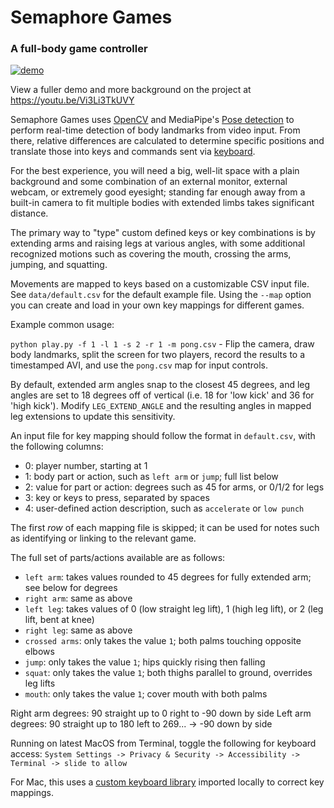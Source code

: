 # Semaphore Games

### A full-body game controller

[![demo](demo.gif)](https://youtu.be/Vi3Li3TkUVY)

View a fuller demo and more background on the project at https://youtu.be/Vi3Li3TkUVY

Semaphore Games uses [OpenCV](https://github.com/opencv/opencv-python) and MediaPipe's [Pose detection](https://google.github.io/mediapipe/solutions/pose.html#python-solution-api) to perform real-time detection of body landmarks from video input. From there, relative differences are calculated to determine specific positions and translate those into keys and commands sent via [keyboard](https://github.com/boppreh/keyboard).

For the best experience, you will need a big, well-lit space with a plain background and some combination of an external monitor, external webcam, or extremely good eyesight; standing far enough away from a built-in camera to fit multiple bodies with extended limbs takes significant distance.

The primary way to "type" custom defined keys or key combinations is by extending arms and raising legs at various angles, with some additional recognized motions such as covering the mouth, crossing the arms, jumping, and squatting.

Movements are mapped to keys based on a customizable CSV input file. See `data/default.csv` for the default example file. Using the `--map` option you can create and load in your own key mappings for different games.

Example common usage:

`python play.py -f 1 -l 1 -s 2 -r 1 -m pong.csv` - Flip the camera, draw body 
landmarks, split the screen for two players, record the results to a timestamped AVI, and use the `pong.csv` map for input controls.

By default, extended arm angles snap to the closest 45 degrees, and leg angles are set to 18 degrees off of vertical (i.e. 18 for 'low kick' and 36 for 'high kick'). Modify `LEG_EXTEND_ANGLE` and the resulting angles in mapped leg extensions to update this sensitivity.

An input file for key mapping should follow the format in `default.csv`, with the following columns:

- 0: player number, starting at 1
- 1: body part or action, such as `left arm` or `jump`; full list below
- 2: value for part or action: degrees such as 45 for arms, or 0/1/2 for legs
- 3: key or keys to press, separated by spaces
- 4: user-defined action description, such as `accelerate` or `low punch`

The first _row_ of each mapping file is skipped; it can be used for notes such as identifying or linking to the relevant game.

The full set of parts/actions available are as follows:
- `left arm`: takes values rounded to 45 degrees for fully extended arm; see below for 
degrees
- `right arm`: same as above
- `left leg`: takes values of 0 (low straight leg lift), 1 (high leg lift), or 2 (leg lift, 
bent at knee)
- `right leg`: same as above
- `crossed arms`: only takes the value `1`; both palms touching opposite elbows
- `jump`: only takes the value `1`; hips quickly rising then falling
- `squat`: only takes the value `1`; both thighs parallel to ground, overrides leg lifts
- `mouth`: only takes the value `1`; cover mouth with both palms

Right arm degrees: 90 straight up to 0 right to -90 down by side
Left arm degrees: 90 straight up to 180 left to 269... -> -90 down by side

Running on latest MacOS from Terminal, toggle the following for keyboard access:
`System Settings -> Privacy & Security -> Accessibility -> Terminal -> slide to allow`

For Mac, this uses a [custom keyboard library](https://github.com/everythingishacked/keyboard) imported locally to correct key mappings.
